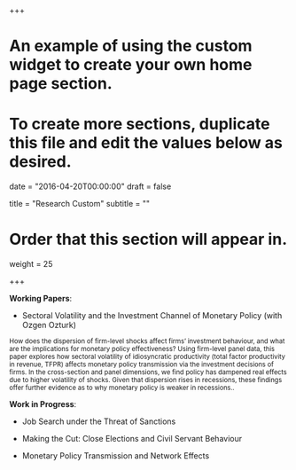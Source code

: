 +++
# An example of using the custom widget to create your own home page section.
# To create more sections, duplicate this file and edit the values below as desired.

date = "2016-04-20T00:00:00"
draft = false

title = "Research Custom"
subtitle = ""

# Order that this section will appear in.
weight = 25

+++

<b>Working Papers</b>:

+ <a>Sectoral Volatility and the Investment Channel of Monetary Policy (with Ozgen Ozturk)</a>
<p><small>How does the dispersion of firm-level shocks affect firms’ investment behaviour, and what are the
implications for monetary policy effectiveness? Using firm-level panel data, this paper explores how
sectoral volatility of idiosyncratic productivity (total factor productivity in revenue, TFPR) affects monetary
policy transmission via the investment decisions of firms. In the cross-section and panel dimensions,
we find policy has dampened real effects due to higher volatility of shocks. Given that dispersion
rises in recessions, these findings offer further evidence as to why monetary policy is weaker in recessions..</small></p> 

<b>Work in Progress</b>:

+ Job Search under the Threat of Sanctions

+ Making the Cut: Close Elections and Civil Servant Behaviour

+ Monetary Policy Transmission and Network Effects
